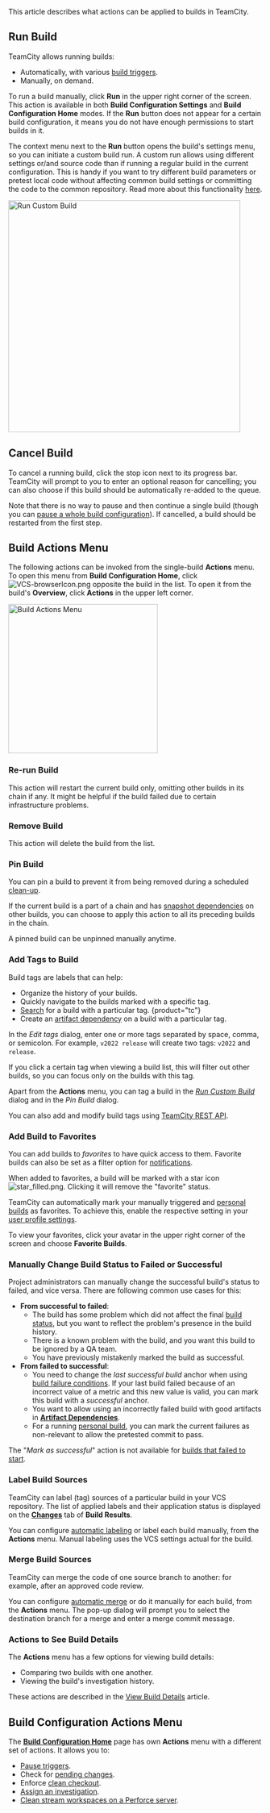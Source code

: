 [//]: # (title: Build Actions)
[//]: # (auxiliary-id: Build Actions;Working with Build Results;Pinned Build;Build Tag;Changing Build Status Manually)

This article describes what actions can be applied to <emphasis tooltip="build">builds</emphasis> in TeamCity.

## Run Build

TeamCity allows running builds:
* Automatically, with various [build triggers](configuring-build-triggers.md).
* Manually, on demand.

To run a build manually, click __Run__ in the upper right corner of the screen. This action is available in both __Build Configuration Settings__ and __Build Configuration Home__ modes. If the __Run__ button does not appear for a certain build configuration, it means you do not have enough permissions to start builds in it.

The context menu next to the __Run__ button opens the build's settings menu, so you can initiate a <emphasis tooltip="custom-build-run">custom build run</emphasis>. A custom run allows using different settings or/and source code than if running a regular build in the current configuration. This is handy if you want to try different build parameters or pretest local code without affecting common build settings or committing the code to the common repository. Read more about this functionality [here](running-custom-build.md).

<img src="custom-run-menu.png" alt="Run Custom Build" width="460"/>

## Cancel Build

To cancel a running build, click the stop icon next to its progress bar. TeamCity will prompt to you to enter an optional reason for cancelling; you can also choose if this build should be automatically re-added to the queue.

Note that there is no way to pause and then continue a single build (though you can [pause a whole build configuration](managing-builds.md#Pausing+Build+Configuration)). If cancelled, a build should be restarted from the first step.

## Build Actions Menu

The following actions can be invoked from the single-build __Actions__ menu. To open this menu from __Build Configuration Home__, click ![VCS-browserIcon.png](VCS-browserIcon.png) opposite the build in the list. To open it from the build's __Overview__, click __Actions__ in the upper left corner.

<img src="build-actions-menu.png" alt="Build Actions Menu" width="296"/>

### Re-run Build

This action will restart the current build only, omitting other builds in its <emphasis tooltip="build-chain">chain</emphasis> if any. It might be helpful if the build failed due to certain infrastructure problems.

### Remove Build

This action will delete the build from the list.

### Pin Build

You can pin a build to prevent it from being removed during a scheduled [clean-up](teamcity-data-clean-up.md).

If the current build is a part of a <emphasis tooltip="build-chain">chain</emphasis> and has [snapshot dependencies](snapshot-dependencies.md) on other builds, you can choose to apply this action to all its preceding builds in the chain.

A pinned build can be unpinned manually anytime.

### Add Tags to Build

Build tags are labels that can help:
* Organize the history of your builds.
* Quickly navigate to the builds marked with a specific tag.
* [Search](search.md) for a build with a particular tag.
{product="tc"}
* Create an [artifact dependency](artifact-dependencies.md) on a build with a particular tag.

In the _Edit tags_ dialog, enter one or more tags separated by space, comma, or semicolon. For example, `v2022 release` will create two tags: `v2022` and `release`.

If you click a certain tag when viewing a build list, this will filter out other builds, so you can focus only on the builds with this tag.

Apart from the __Actions__ menu, you can tag a build in the _[Run Custom Build](running-custom-build.md)_ dialog and in the _Pin Build_ dialog.

You can also add and modify build tags using [TeamCity REST API](https://www.jetbrains.com/help/teamcity/rest/manage-finished-builds.html#Manage+Build+Tags).

[//]: # (Internal note. Do not delete. "Build Tagd46e113.txt")

### Add Build to Favorites

[//]: # (Internal note. Do not delete. "Favorite Buildd142e4.txt")

You can add builds to _favorites_ to have quick access to them. Favorite builds can also be set as a filter option for [notifications](set-up-notifications.md).

When added to favorites, a build will be marked with a star icon ![star_filled.png](star_filled.png). Clicking it will remove the "favorite" status.

TeamCity can automatically mark your manually triggered and [personal builds](personal-build.md) as favorites. To achieve this, enable the respective setting in your [user profile settings](configuring-your-user-profile.md).

To view your favorites, click your avatar in the upper right corner of the screen and choose __Favorite Builds__.

### Manually Change Build Status to Failed or Successful

Project administrators can manually change the successful build's status to failed, and vice versa. There are following common use cases for this:

* **From successful to failed**:
  * The build has some problem which did not affect the final [build status](build-state.md), but you want to reflect the problem's presence in the build history.
  * There is a known problem with the build, and you want this build to be ignored by a QA team.
  * You have previously mistakenly marked the build as successful.
* **From failed to successful**:
  * You need to change the _last successful build_ anchor when using [build failure conditions](build-failure-conditions.md). If your last build failed because of an incorrect value of a metric and this new value is valid, you can mark this build with a _successful_ anchor.
  * You want to allow using an incorrectly failed build with good artifacts in __[Artifact Dependencies](artifact-dependencies.md#Configuring+Artifact+Dependencies+Using+Web+UI)__.
  * For a running [personal build](personal-build.md), you can mark the current failures as non-relevant to allow the pretested commit to pass.

The "_Mark as successful_" action is not available for [builds that failed to start](build-state.md#Failed+to+Start+Builds).

### Label Build Sources

TeamCity can label (tag) sources of a particular build in your VCS repository. The list of applied labels and their application status is displayed on the __[Changes](working-with-build-results.md#Changes)__ tab of __Build Results__.

You can configure [automatic labeling](vcs-labeling.md) or label each build manually, from the __Actions__ menu. Manual labeling uses the VCS settings actual for the build.

### Merge Build Sources

TeamCity can merge the code of one source branch to another: for example, after an approved code review.

You can configure [automatic merge](automatic-merge.md) or do it manually for each build, from the __Actions__ menu. The pop-up dialog will prompt you to select the destination branch for a merge and enter a merge commit message.

### Actions to See Build Details

The __Actions__ menu has a few options for viewing build details:
* Comparing two builds with one another.
* Viewing the build's investigation history.

These actions are described in the [View Build Details](viewing-build-results.md) article.

## Build Configuration Actions Menu

The __[Build Configuration Home](build-configuration-home-page.md)__ page has own __Actions__ menu with a different set of actions. It allows you to:
* [Pause triggers](managing-builds.md#Build+Configuration+State).
* Check for [pending changes](change-state.md).
* Enforce [clean checkout](clean-checkout.md).
* [Assign an investigation](investigating-and-muting-build-failures.md).
* [Clean stream workspaces on a Perforce server](perforce-workspace-handling-in-teamcity.md#Cleaning+Workspaces+on+Perforce+Server).